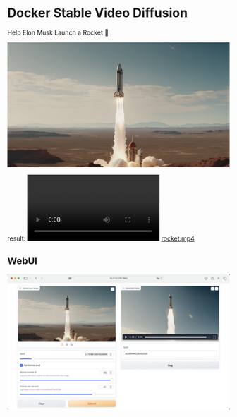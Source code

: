 # Docker Stable Video Diffusion

Help Elon Musk Launch a Rocket 🚀

![](./images/rocket.png)

result: ![Rocket](./images/rocket.mp4) [rocket.mp4](./images/rocket.mp4) 

## WebUI

![](./images/flying.jpg)
